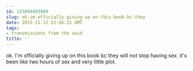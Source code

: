 ```yaml
---
id: 133094493989
slug: ok-im-officially-giving-up-on-this-book-bc-they
date: 2015-11-12 22:56:22 GMT
tags:
- transmissions from the void
title: ''
---
```

ok. I'm officially giving up on this book bc they will *not* stop having sex. it's been like two hours of sex and very little plot.